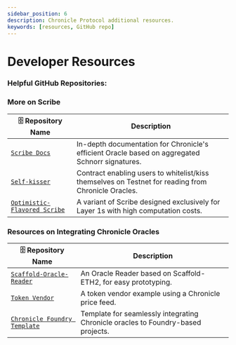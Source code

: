 ```yaml
---
sidebar_position: 6
description: Chronicle Protocol additional resources. 
keywords: [resources, GitHub repo]
---
```

# Developer Resources

### Helpful GitHub Repositories: 
### More on Scribe

 | :file_cabinet: Repository Name                                                                                                                                  |  Description  |
| ----------------------------------------------------------------------------------------------------------------------------------- | -------------------------------------------------------------- | 
| [`Scribe Docs`](https://github.com/chronicleprotocol/scribe/tree/main/docs)            | In-depth documentation for Chronicle's efficient Oracle based on aggregated Schnorr signatures. | 
| [`Self-kisser`](https://github.com/chronicleprotocol/self-kisser)        | Contract enabling users to whitelist/kiss themselves on Testnet for reading from Chronicle Oracles.   | 
|[`Optimistic-Flavored Scribe`](https://github.com/chronicleprotocol/scribe/blob/main/docs/Scribe.md#optimistic-flavored-scribe) |A variant of Scribe designed exclusively for Layer 1s with high computation costs.| 


 

### Resources on Integrating Chronicle Oracles

 | :file_cabinet: Repository Name                                                                                                                                  |  Description  |
| ----------------------------------------------------------------------------------------------------------------------------------- | -------------------------------------------------------------- | 
| [`Scaffold-Oracle-Reader`](https://github.com/chronicleprotocol/scaffold-oracle-reader)             | An Oracle Reader based on Scaffold-ETH2, for easy prototyping. | 
| [`Token Vendor`](https://github.com/biancabuzea200/TokenVendor)        | A token vendor example using a Chronicle price feed. | 
| [`Chronicle Foundry Template`](https://github.com/biancabuzea200/chronicle-foundry-template) |  Template for seamlessly integrating Chronicle oracles to Foundry-based projects. | 